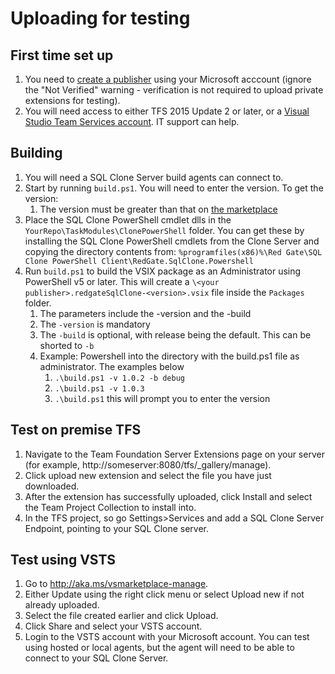 # Uploading for testing
## First time set up
1. You need to [create a publisher](http://aka.ms/vsmarketplace-manage) using your Microsoft acccount (ignore the "Not Verified" warning - verification is not required to upload private extensions for testing).
2. You will need access to either TFS 2015 Update 2 or later, or a [Visual Studio Team Services account](https://go.microsoft.com/fwlink/?LinkId=307137&clcid=0x409). IT support can help.

## Building
1. You will need a SQL Clone Server build agents can connect to. 
2. Start by running `build.ps1`. You will need to enter the version. To get the version: 
    1. The version must be greater than that on [the marketplace](https://marketplace.visualstudio.com/items?itemName=redgatesoftware.redgateSqlClone)
3. Place the SQL Clone PowerShell cmdlet dlls in the `YourRepo\TaskModules\ClonePowerShell` folder. You can get these by installing the SQL Clone PowerShell cmdlets from the Clone Server and copying the directory contents from: `%programfiles(x86)%\Red Gate\SQL Clone PowerShell Client\RedGate.SqlClone.Powershell`
5. Run `build.ps1` to build the VSIX package as an Administrator using PowerShell v5 or later. This will create a `\<your publisher>.redgateSqlClone-<version>.vsix` file inside the `Packages` folder.
    1. The parameters include the -version and the -build
    2. The `-version` is mandatory
    3. The `-build` is optional, with release being the default. This can be shorted to `-b`
    4. Example: Powershell into the directory with the build.ps1 file as administrator. The examples below 
       1. `.\build.ps1 -v 1.0.2 -b debug`
       2. `.\build.ps1 -v 1.0.3`
       3. `.\build.ps1`                                               this will prompt you to enter the version

## Test on premise TFS
1. Navigate to the Team Foundation Server Extensions page on your server (for example, http://someserver:8080/tfs/_gallery/manage).
2. Click upload new extension and select the file you have just downloaded.
3. After the extension has successfully uploaded, click Install and select the Team Project Collection to install into.
4. In the TFS project, so go Settings>Services and add a SQL Clone Server Endpoint, pointing to your SQL Clone server.

## Test using VSTS
1. Go to http://aka.ms/vsmarketplace-manage.
2. Either Update using the right click menu or select Upload new if not already uploaded.
3. Select the file created earlier and click Upload.
5. Click Share and select your VSTS account.
6. Login to the VSTS account with your Microsoft account. You can test using hosted or local agents, but the agent will need to be able to connect to your SQL Clone Server.

